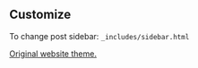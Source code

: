 ## Customize

To change post sidebar: ``_includes/sidebar.html``




[Original website theme.](https://github.com/sharu725/cards)